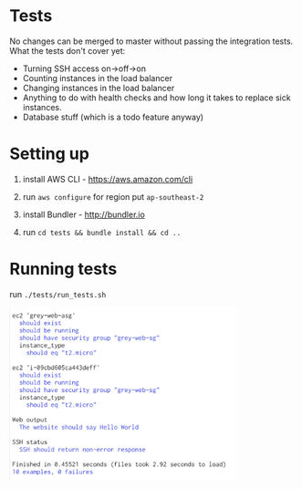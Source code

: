 # Tests

No changes can be merged to master without passing the integration tests. What the tests don't cover yet:

* Turning SSH access on->off->on
* Counting instances in the load balancer
* Changing instances in the load balancer
* Anything to do with health checks and how long it takes to replace sick instances.
* Database stuff (which is a todo feature anyway)

# Setting up

1. install AWS CLI - https://aws.amazon.com/cli

2. run `aws configure` for region put `ap-southeast-2`

3. install Bundler - http://bundler.io

4. run `cd tests && bundle install && cd ..`

# Running tests

run `./tests/run_tests.sh`

<img style='width: 400px' src="example-test-output.png"></img>
